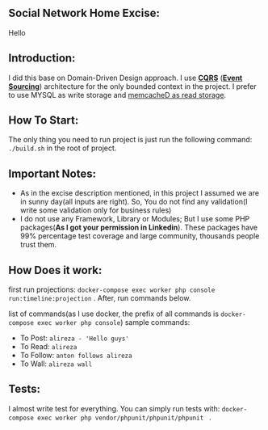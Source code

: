 
Social Network Home Excise:
-

Hello

Introduction:
--
I did this base on Domain-Driven Design approach. I use [**CQRS**](http://docs.getprooph.org/tutorial/introduction.html#1-1-4) ([**Event Sourcing**](http://docs.getprooph.org/event-store/)) architecture for the only bounded context in the project. I prefer to use MYSQL as write storage and [memcacheD as read storage](https://www.youtube.com/watch?v=UH7wkvcf0ys).

How To Start:
---
The only thing you need to run project is just run the following command: `./build.sh` in the root of project. 

Important Notes:
---
 - As in the excise description mentioned, in this project I assumed we are in sunny day(all inputs are right). So, You do not find any validation(I write some validation only for business rules)
 - I do not use any Framework, Library or Modules; But I use some PHP packages(**As I got your permission in Linkedin**). These packages have 99% percentage test coverage and large community, thousands people trust them.

How Does it work:
---
first run projections: `docker-compose exec worker php console run:timeline:projection` . After, run commands below.
 
 list of commands(as I use docker, the prefix of all commands is `docker-compose exec worker php console`) sample commands:
  - To Post: `alireza - 'Hello guys'` 
  - To Read: `alireza` 
  - To Follow: `anton follows alireza` 
  - To Wall: `alireza wall` 

Tests:
---
I almost write test for everything. You can simply run tests with: `docker-compose exec worker php vendor/phpunit/phpunit/phpunit ` .